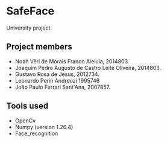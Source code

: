 # SafeFace

University project.

## Project members

- Noah Vêri de Morais Franco Aleluia, 2014803.
- Joaquim Pedro Augusto de Castro Leite Oliveira, 2014803.
- Gustavo Rosa de Jesus, 2012734.
- Leonardo Perin Andreozi 1995746
- João Paulo Ferrari Sant'Ana, 2007857.

## Tools used

- OpenCv
- Numpy (version 1.26.4)
- Face_recognition